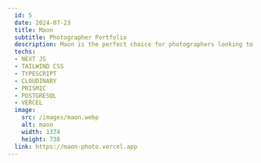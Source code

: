 ```yaml
---
  id: 5
  date: 2024-07-23
  title: Maon
  subtitle: Photographer Portfolio
  description: Maon is the perfect choice for photographers looking to create a beautiful portfolio. Built with Nextjs and Prismic, this website template offers a stunning design options.
  techs: 
  - NEXT JS
  - TAILWIND CSS
  - TYPESCRIPT
  - CLOUDINARY
  - PRISMIC
  - POSTGRESQL
  - VERCEL
  image:
    src: /images/maon.webp
    alt: maon
    width: 1374
    height: 738
  link: https://maon-photo.vercel.app
---
```

